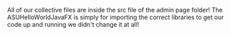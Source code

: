 All of our collective files are inside the src file of the admin page folder! The ASUHelloWorldJavaFX is simply for importing the correct libraries to get our code up and running we didn't change it at all!
